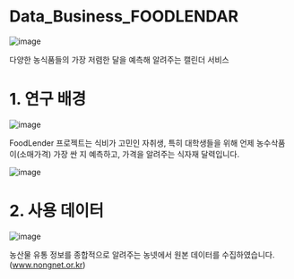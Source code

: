 # Data_Business_FOODLENDAR
![image](https://github.com/khuda-5th/Data_Business_FOODLENDAR/assets/127953992/e7841e26-88ba-4b39-8316-352a6af8ab1a)

다양한 농식품들의 가장 저렴한 달을 예측해 알려주는 캘린더 서비스


# 1. 연구 배경
 ![image](https://github.com/khuda-5th/Data_Business_FOODLENDAR/assets/127953992/9d531989-3676-423c-9d22-714dd025d108)

FoodLender 프로젝트는 식비가 고민인 자취생, 특히 대학생들을 위해 언제 농수삭품이(소매가격) 가장 싼 지 예측하고, 가격을 알려주는 식자재 달력입니다.

![image](https://github.com/khuda-5th/Data_Business_FOODLENDAR/assets/127953992/f45582b6-4948-405b-a419-be64be14c4e8)

# 2. 사용 데이터
![image](https://github.com/khuda-5th/Data_Business_FOODLENDAR/assets/127953992/038bf7dd-9307-4cea-b565-32e27db2f950)

농산물 유통 정보를 종합적으로 알려주는 농넷에서 원본 데이터를 수집하였습니다.
(www.nongnet.or.kr)
